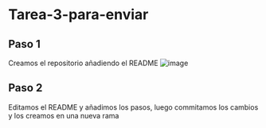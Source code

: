 # Tarea-3-para-enviar

## Paso 1 
Creamos el repositorio añadiendo el README 
![image](https://user-images.githubusercontent.com/91874537/152760728-fbfb6eed-4542-4111-856a-4cbf9848ec95.png)

## Paso 2
Editamos el README y añadimos los pasos, luego commitamos los cambios y los creamos en una nueva rama 
